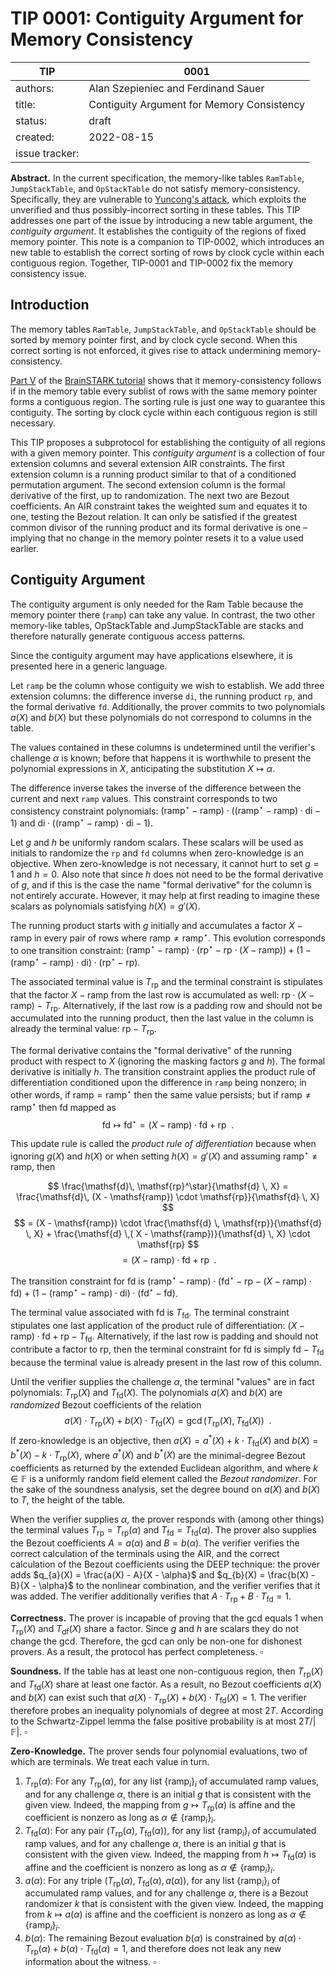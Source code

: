 # TIP 0001: Contiguity Argument for Memory Consistency

| TIP | 0001 |
|-|-|
| authors: | Alan Szepieniec and Ferdinand Sauer |
| title: | Contiguity Argument for Memory Consistency |
| status: | draft |
| created: | 2022-08-15 |
| issue tracker: |  |

**Abstract.** In the current specification, the memory-like tables `RamTable`, `JumpStackTable`, and `OpStackTable` do not satisfy memory-consistency. Specifically, they are vulnerable to [Yuncong's attack](https://github.com/TritonVM/triton-vm/issues/12), which exploits the unverified and thus possibly-incorrect sorting in these tables. This TIP addresses one part of the issue by introducing a new table argument, the *contiguity argument*. It establishes the contiguity of the regions of fixed memory pointer. This note is a companion to TIP-0002, which introduces an new table to establish the correct sorting of rows by clock cycle within each contiguous region. Together, TIP-0001 and TIP-0002 fix the memory consistency issue.

## Introduction

The memory tables `RamTable`, `JumpStackTable`, and `OpStackTable` should be sorted by memory pointer first, and by clock cycle second. When this correct sorting is not enforced, it gives rise to attack undermining memory-consistency.

[Part V](https://aszepieniec.github.io/stark-brainfuck/attack) of the [BrainSTARK tutorial](https://aszepieniec.github.io/stark-brainfuck/) shows that it memory-consistency follows if in the memory table every sublist of rows with the same memory pointer forms a contiguous region. The sorting rule is just one way to guarantee this contiguity. The sorting by clock cycle within each contiguous region is still necessary.

This TIP proposes a subprotocol for establishing the contiguity of all regions with a given memory pointer. This *contiguity argument* is a collection of four extension columns and several extension AIR constraints. The first extension column is a running product similar to that of a conditioned permutation argument. The second extension column is the formal derivative of the first, up to randomization. The next two are Bezout coefficients. An AIR constraint takes the weighted sum and equates it to one, testing the Bezout relation. It can only be satisfied if the greatest common divisor of the running product and its formal derivative is one – implying that no change in the memory pointer resets it to a value used earlier.

## Contiguity Argument

The contiguity argument is only needed for the Ram Table because the memory pointer there (`ramp`) can take any value. In contrast, the two other memory-like tables, OpStackTable and JumpStackTable are stacks and therefore naturally generate contiguous access patterns.

Since the contiguity argument may have applications elsewhere, it is presented here in a generic language.

Let `ramp` be the column whose contiguity we wish to establish. We add three extension columns: the difference inverse `di`, the running product `rp`, and the formal derivative `fd`. Additionally, the prover commits to two polynomials $a(X)$ and $b(X)$ but these polynomials do not correspond to columns in the table.

The values contained in these columns is undetermined until the verifier's challenge $\alpha$ is known; before that happens it is worthwhile to present the polynomial expressions in $X$, anticipating the substitution $X \mapsto \alpha$.

The difference inverse takes the inverse of the difference between the current and next `ramp` values. This constraint corresponds to two consistency constraint polynomials: $(\mathsf{ramp}^\star - \mathsf{ramp})\cdot((\mathsf{ramp}^\star - \mathsf{ramp}) \cdot \mathsf{di} - 1)$ and $\mathsf{di}\cdot((\mathsf{ramp}^\star - \mathsf{ramp}) \cdot \mathsf{di} - 1)$.

Let $g$ and $h$ be uniformly random scalars. These scalars will be used as initials to randomize the `rp` and `fd` columns when zero-knowledge is an objective. When zero-knowledge is not necessary, it cannot hurt to set $g = 1$ and $h=0$. Also note that since $h$ does not need to be the formal derivative of $g$, and if this is the case the name "formal derivative" for the column is not entirely accurate. However, it may help at first reading to imagine these scalars as polynomials satisfying $h(X) = g'(X)$.

The running product starts with $g$ initially and accumulates a factor $X - \mathsf{ramp}$ in every pair of rows where $\mathsf{ramp} \neq \mathsf{ramp}^\star$. This evolution corresponds to one transition constraint: $(\mathsf{ramp}^\star - \mathsf{ramp}) \cdot (\mathsf{rp}^\star - \mathsf{rp} \cdot (X - \mathsf{ramp})) + (1 -(\mathsf{ramp}^\star -\mathsf{ramp}) \cdot \mathsf{di}) \cdot (\mathsf{rp}^\star - \mathsf{rp})$.

The associated terminal value is $T_{\mathsf{rp}}$ and the terminal constraint is stipulates that the factor $X - \mathsf{ramp}$ from the last row is accumulated as well: $\mathsf{rp} \cdot (X - \mathsf{ramp}) - T_{\mathsf{rp}}$. Alternatively, if the last row is a padding row and should not be accumulated into the running product, then the last value in the column is already the terminal value: $\mathsf{rp} - T_{\mathsf{rp}}$.

The formal derivative contains the "formal derivative" of the running product with respect to $X$ (ignoring the masking factors $g$ and $h$). The formal derivative is initially $h$. The transition constraint applies the product rule of differentiation conditioned upon the difference in `ramp` being nonzero; in other words, if $\mathsf{ramp} = \mathsf{ramp}^\star$ then the same value persists; but if $\mathsf{ramp} \neq \mathsf{ramp}^\star$ then $\mathsf{fd}$ mapped as
$$ \mathsf{fd} \mapsto \mathsf{fd}^\star = (X - \mathsf{ramp}) \cdot \mathsf{fd} + \mathsf{rp} \enspace . $$

This update rule is called the *product rule of differentiation* because when ignoring $g(X)$ and $h(X)$ or when setting $h(X) = g'(X)$ and assuming $\mathsf{ramp}^\star \neq \mathsf{ramp}$, then

$$ \frac{\mathsf{d}\, \mathsf{rp}^\star}{\mathsf{d} \, X} = \frac{\mathsf{d}\, (X - \mathsf{ramp}) \cdot \mathsf{rp}}{\mathsf{d} \, X} $$
$$ = (X - \mathsf{ramp}) \cdot \frac{\mathsf{d} \, \mathsf{rp}}{\mathsf{d} \, X} + \frac{\mathsf{d} \,( X - \mathsf{ramp})}{\mathsf{d} \, X} \cdot \mathsf{rp} $$
$$ = (X - \mathsf{ramp}) \cdot \mathsf{fd} +\mathsf{rp} \enspace . $$

The transition constraint for $\mathsf{fd}$ is $(\mathsf{ramp}^\star - \mathsf{ramp}) \cdot (\mathsf{fd}^\star - \mathsf{rp} - (X - \mathsf{ramp}) \cdot \mathsf{fd}) + (1 -(\mathsf{ramp}^\star -\mathsf{ramp}) \cdot \mathsf{di}) \cdot (\mathsf{fd}^\star - \mathsf{fd})$.

The terminal value associated with $\mathsf{fd}$ is $T_{\mathsf{fd}}$. The terminal constraint stipulates one last application of the product rule of differentiation: $(X - \mathsf{ramp}) \cdot \mathsf{fd} + \mathsf{rp} - T_{\mathsf{fd}}$. Alternatively, if the last row is padding and should not contribute a factor to $\mathsf{rp}$, then the terminal constraint for $\mathsf{fd}$ is simply $\mathsf{fd} - T_{\mathsf{fd}}$ because the terminal value is already present in the last row of this column.

Until the verifier supplies the challenge $\alpha$, the terminal "values" are in fact polynomials: $T_{\mathsf{rp}}(X)$ and $T_{\mathsf{fd}}(X)$. The polynomials $a(X)$ and $b(X)$ are *randomized* Bezout coefficients of the relation
$$ a(X) \cdot T_{\mathsf{rp}}(X) + b(X) \cdot T_{\mathsf{fd}}(X) = \gcd(T_{\mathsf{rp}}(X),T_{\mathsf{fd}}(X)) \enspace .$$
If zero-knowledge is an objective, then $a(X) = a^*(X) + k \cdot T_{\mathsf{fd}}(X)$ and $b(X) = b^*(X) - k \cdot T_{\mathsf{rp}}(X)$, where $a^*(X)$ and $b^*(X)$ are the minimal-degree Bezout coefficients as returned by the extended Euclidean algorithm, and where $k \in \mathbb{F}$ is a uniformly random field element called the *Bezout randomizer*. For the sake of the soundness analysis, set the degree bound on $a(X)$ and $b(X)$ to $T$, the height of the table.

When the verifier supplies $\alpha$, the prover responds with (among other things) the terminal values $T_{\mathsf{rp}} = T_{\mathsf{rp}}(\alpha)$ and $T_{\mathsf{fd}} = T_{\mathsf{fd}}(\alpha)$. The prover also supplies the Bezout coefficients $A = a(\alpha)$ and $B = b(\alpha)$. The verifier verifies the correct calculation of the terminals using the AIR, and the correct calculation of the Bezout coefficients using the DEEP technique: the prover adds $q_{a}(X) = \frac{a(X) - A}{X - \alpha}$ and $q_{b}(X) = \frac{b(X) - B}{X - \alpha}$ to the nonlinear combination, and the verifier verifies that it was added. The verifier additionally verifies that $A \cdot T_{\mathsf{rp}} + B \cdot T_{\mathsf{fd}} = 1$.

**Correctness.** The prover is incapable of proving that the gcd equals 1 when $T_{\mathsf{rp}}(X)$ and $T_{\mathsf{df}}(X)$ share a factor. Since $g$ and $h$ are scalars they do not change the gcd. Therefore, the gcd can only be non-one for dishonest provers. As a result, the protocol has perfect completeness. $\square$

**Soundness.** If the table has at least one non-contiguous region, then $T_{\mathsf{rp}}(X)$ and $T_{\mathsf{fd}}(X)$ share at least one factor. As a result, no Bezout coefficients $a(X)$ and $b(X)$ can exist such that $a(X)\cdot T_{\mathsf{rp}}(X) + b(X) \cdot T_{\mathsf{fd}}(X) = 1$. The verifier therefore probes an inequality polynomials of degree at most $2T$. According to the Schwartz-Zippel lemma the false positive probability is at most $2T / |\mathbb{F}|$. $\square$

**Zero-Knowledge.** The prover sends four polynomial evaluations, two of which are terminals. We treat each value in turn.
 1. $T_{\mathsf{rp}}(\alpha)$: For any $T_{\mathsf{rp}}(\alpha)$, for any list $\lbrace \mathsf{ramp}_i \rbrace_i$ of accumulated $\mathsf{ramp}$ values, and for any challenge $\alpha$, there is an initial $g$ that is consistent with the given view. Indeed, the mapping from $g \mapsto T_{\mathsf{rp}}(\alpha)$ is affine and the coefficient is nonzero as long as $\alpha \not \in \lbrace\mathsf{ramp}_i\rbrace_i$.
 2. $T_{\mathsf{fd}}(\alpha)$: For any pair $(T_{\mathsf{rp}}(\alpha), T_{\mathsf{fd}}(\alpha))$, for any list $\lbrace \mathsf{ramp}_i \rbrace_i$ of accumulated $\mathsf{ramp}$ values, and for any challenge $\alpha$, there is an initial $g$ that is consistent with the given view. Indeed, the mapping from $h \mapsto T_{\mathsf{fd}}(\alpha)$ is affine and the coefficient is nonzero as long as $\alpha \not \in \lbrace\mathsf{ramp}_i\rbrace_i$.
 3. $a(\alpha)$: For any triple $(T_{\mathsf{rp}}(\alpha), T_{\mathsf{fd}}(\alpha), a(\alpha))$, for any list $\lbrace \mathsf{ramp}_i \rbrace_i$ of accumulated $\mathsf{ramp}$ values, and for any challenge $\alpha$, there is a Bezout randomizer $k$ that is consistent with the given view. Indeed, the mapping from $k \mapsto a(\alpha)$ is affine and the coefficient is nonzero as long as $\alpha \not \in \lbrace\mathsf{ramp}_i\rbrace_i$.
 4. $b(\alpha)$: The remaining Bezout evaluation $b(\alpha)$ is constrained by $a(\alpha) \cdot T_{\mathsf{rp}}(\alpha) + b(\alpha) \cdot T_{\mathsf{fd}}(\alpha) = 1$, and therefore does not leak any new information about the witness. $\square$
